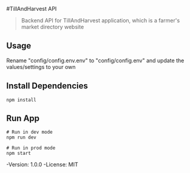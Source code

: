 #TillAndHarvest API

> Backend API for TillAndHarvest application,
which is a farmer's market directory website

## Usage

Rename "config/config.env.env" to "config/config.env" and update the values/settings to your own

## Install Dependencies
```
npm install
```

## Run App
```
# Run in dev mode
npm run dev

# Run in prod mode
npm start
```

-Version: 1.0.0
-License: MIT